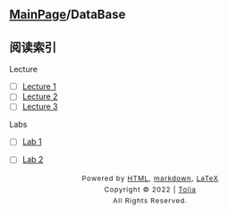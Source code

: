 ## [MainPage](../index.md)/DataBase

## 阅读索引

Lecture
- [ ] [Lecture 1](./Lecture/Lecture1.md)
- [ ] [Lecture 2](./Lecture/Lecture2.md)
- [ ] [Lecture 3](./Lecture/Lecture3.md)

Labs
- [ ] [Lab 1](./Labs/Lab1/Lab1.md)
- [ ] [Lab 2](./Labs/Lab2/Lab2.md)


<style type="text/css">
    #footer {
        position: relative;
        margin: 0 auto;
        line-height: 20px;
        text-align: center;
        font-size: 12px;
        letter-spacing: 1px;
    }
 
    .content {
        height: 1800px;
        width: 100%;
        text-align: center;
    }
</style>

<div id="footer">
    Powered by
    <a href="https://html5up.net">HTML</a>, 
    <a href="https://markdown.com.cn/">markdown</a>, 
    <a href="https://www.latex-project.org/">LaTeX</a>
    <br>
    Copyright © 2022 | 
    <a href="https://tolia-gh.github.io">Tolia</a>
    <br>
    All Rights Reserved.
    <br>
</div>
